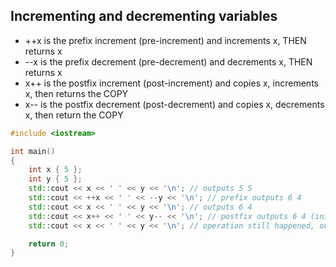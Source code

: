## Incrementing and decrementing variables

* ++x is the prefix increment (pre-increment) and increments x, THEN returns x
* --x is the prefix decrement (pre-decrement) and decrements x, THEN returns x
* x++ is the postfix increment (post-increment) and copies x, increments x, then returns the COPY
* x-- is the postfix decrement (post-decrement) and copies x, decrements x, then return the COPY

```cpp
#include <iostream>

int main()
{
    int x { 5 };
    int y { 5 };
    std::cout << x << ' ' << y << '\n'; // outputs 5 5
    std::cout << ++x << ' ' << --y << '\n'; // prefix outputs 6 4
    std::cout << x << ' ' << y << '\n'; // outputs 6 4
    std::cout << x++ << ' ' << y-- << '\n'; // postfix outputs 6 4 (initial copy returned)
    std::cout << x << ' ' << y << '\n'; // operation still happened, ouputs 7 3

    return 0;
}
```


